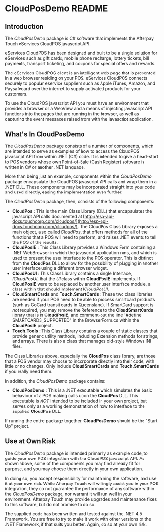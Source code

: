 # CloudPosDemo README

## Introduction

The _CloudPosDemo_ package is C# software that implements the Afterpay Touch eServices 
CloudPOS javascript API.

eServices CloudPOS has been designed and built to be a single solution for eServices
such as gift cards, mobile phone recharge, lottery tickets, bill payments, transport
ticketing, and coupons for special offers and rewards.

The eServices CloudPOS client is an intelligent web page that is presented in a web
browser residing on your POS. eServices CloudPOS connects securely to popular
eservice suppliers such as Apple iTunes, Amazon, and Paysafecard over the internet to
supply activated products for your customers.

To use the CloudPOS javascript API you must have an environment that provides a browser
or a WebView and a means of injecting javascript API functions into the pages that are 
running in the browser, as well as capturing the event messages raised from with the 
javascript application.

## What's In CloudPosDemo

The _CloudPosDemo_ package consists of a number of components, which are intended to serve
as examples of how to access the CloudPOS javascript API from within .NET (C#) code.
It is intended to give a head-start to POS vendors whose own Point-of-Sale (Cash Register) 
software is written in C# or another .NET language.

More than being just an example, components within the _CloudPosDemo_ package encapsulate
the CloudPOS javascript API calls and wrap them in a .NET DLL.  These components may 
be incorporated straight into your code and used directly, easing the implementation even 
further.  

The _CloudPosDemo_ package, then, consists of the following components:
* **CloudPos** : This is the main Class Library (DLL) that encapsulates the javascript API calls
documented at [http://esp-api-docs.touchcorp.com/cloudpos/](http://esp-api-docs.touchcorp.com/cloudpos/).
The CloudPos Class Library exposes a main object, also called _CloudPos_, that offers methods
for all of the functions that a POS will need to perform, and raises .NET events to tell
the POS of the results.
* **CloudPosIE** : This Class Library provides a Windows Form containing a .NET WebBrowser
in which the javascript application runs, and which is used to present the user interface to
the POS operator.  This is distinct from the **CloudPos** DLL to allow for the possibility
of plugging in another user interface using a different browser widget.
* **CloudPosUI** : This Class Library contains a single Interface, _ICloudPosUI_, that the _UI_
class within **CloudPosIE** implements.  If **CloudPosIE** were to be replaced by another user
interface module, a class within that should implement _ICloudPosUI_.
* **CloudSmartCards** and **Touch.SmartCards** : These two class libraries are needed if your POS
need to be able to process smartcard products (such as GoCard transit cards in Queensland).
If SmartCard support is *not* required, you may remove the Reference to the **CloudSmartCards** library
that is in **CloudPosIE**, and comment-out the line "#define SMARTCARDS_SUPPORTED" in the BrowserForm.cs
within the **CloudPosIE** project.
* **Touch.Tools** : This Class Library contains a couple of static classes that provide generic utility
methods, including Extension methods for strings, and arrays.  There is also a class that
manages old-style Windows INI files.

The Class Libraries above, especially the **CloudPos** class library, are those that a POS
vendor may choose to incorporate directly into their code, with little or no changes.  Only
include **CloudSmartCards** and **Touch.SmartCards** if you really need them.

In addition, the _CloudPosDemo_ package contains:
* **CloudPosDemo** : This is a .NET executable which simulates the basic behaviour of a POS making 
calls upon the **CloudPos** DLL.  This executable is _NOT_ intended to be included in your own
project, but serves only as a working demonstration of how to interface to the supplied 
**CloudPos** DLL.

If running the entire package together, **CloudPosDemo** should be the "Start Up" project.

## Use at Own Risk

The _CloudPosDemo_ package is intended primarily as example code, to guide your own 
POS integration with the CloudPOS javascript API.  As shown above, some of the components
you may find already fit for purpose, and you may choose them directly in your own application.

In doing so, you accept responsibility for maintaining the software, and use it at your own 
risk.  While Afterpay Touch will willingly assist you in your POS integration, they do 
not guarantee the performance of any software within the _CloudPosDemo_ package, nor warrant
it will run well in your environment.  Afterpay Touch may provide upgrades and maintenance fixes 
to this software, but do not promise to do so.

The supplied code has been written and tested against the .NET 4.5 Framework.  You are free
to try to make it work with other versions of the .NET Framework, if that suits you better.
Again, do so at your own risk.

